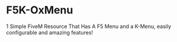 # F5K-OxMenu
1 Simple FiveM Resource That Has A F5 Menu and a K-Menu, easily configurable and amazing features!
